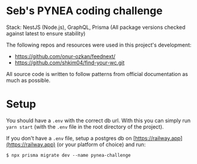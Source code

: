 # Seb's PYNEA coding challenge

Stack: NestJS (Node.js), GraphQL, Prisma
(All package versions checked against latest to ensure stability)

The following repos and resources were used in this project's development: 
- https://github.com/onur-ozkan/feednext/
- https://github.com/shkim04/find-your-wc.git

All source code is written to follow patterns from official documentation as much as possible.

# Setup

You should have a `.env` with the correct db url. With this you can simply run `yarn start` (with the `.env` file in the root directory of the project).

If you don't have a `.env` file, setup a postgres db on [https://railway.app](https://railway.app) (or your platform of choice) and run:

`$ npx prisma migrate dev --name pynea-challenge`


